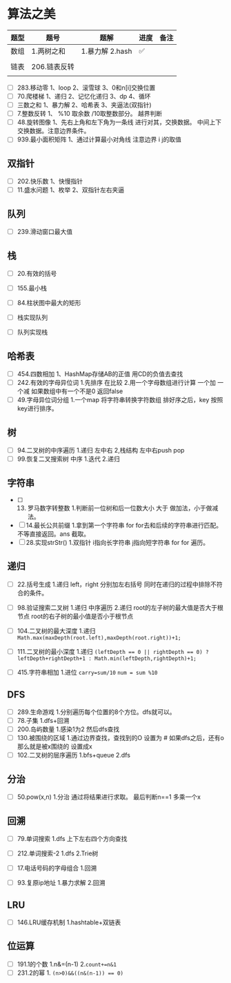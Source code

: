 # 算法之美

| 题型 | 题号         | 题解             | 进度 | 备注 |
| ---- | ------------ | ---------------- | ---- | ---- |
| 数组 | 1.两树之和   | 1.暴力解  2.hash | ✅    |      |
|      |              |                  |      |      |
| 链表 | 206.链表反转 |                  |      |      |
|      |              |                  |      |      |

- [ ] 283.移动零         1、loop  2、滚雪球 3、0和n[i]交换位置
- [ ] 70.爬楼梯            1、递归   2、记忆化递归   3、dp   4、循环
- [ ] 三数之和              1、暴力解  2、哈希表    3、夹逼法(双指针)
- [ ] 7.整数反转           1、 %10 取余数  /10取整数部分。 越界判断
- [ ] 48.旋转图像         1、先右上角和左下角为一条线 进行对其，交换数据。  中间上下交换数据。注意边界条件。
- [ ] 939.最小面积矩阵  1、通过计算最小对角线 注意边界 i j的取值       

## 双指针

- [ ] 202.快乐数  		1、快慢指针
- [ ] 11.盛水问题        1、枚举  2、双指针左右夹逼

## 队列

- [ ] 239.滑动窗口最大值    


## 栈

- [ ] 20.有效的括号   
- [ ] 155.最小栈
- [ ] 84.柱状图中最大的矩形
- [ ] 栈实现队列 
- [ ] 队列实现栈      



## 哈希表

- [ ] 454.四数相加   1、HashMap存储AB的正值 用CD的负值去查找
- [ ] 242.有效的字母异位词  1.先排序 在比较 2.用一个字母数组进行计算 一个加 一个减 如果数组中有一个不是0 返回false
- [ ] 49.字母异位词分组  1.一个map  将字符串转换字符数组 排好序之后，key 按照key进行排序。

## 树

- [ ] 94.二叉树的中序遍历   1.递归 左中右  2,栈结构 左中右push pop 
- [ ] 99.恢复二叉搜索树  中序 1.迭代 2.递归

## 字符串

- [ ] 13. 罗马数字转整数  1.判断前一位树和后一位数大小 大于 做加法，小于做减法。
- [ ]  14.最长公共前缀   1.拿到第一个字符串 for for去和后续的字符串进行匹配。不等直接返回。ans 截取。
- [ ]  28.实现strStr() 1.双指针 i指向长字符串 j指向短字符串 for for 遍历。

## 递归

- [ ] 22.括号生成  1.递归 left，right 分别加左右括号 同时在递归的过程中排除不符合的条件。
- [ ] 98.验证搜索二叉树 1.递归 中序遍历 2.递归 root的左子树的最大值是否大于根节点  root的右子树的最小值是否小于根节点
- [ ] 104.二叉树的最大深度  1.递归 `Math.max(maxDepth(root.left),maxDepth(root.right))+1;`
- [ ] 111.二叉树的最小深度  1.递归 `(leftDepth == 0 || rightDepth == 0) ? leftDepth+rightDepth+1 : Math.min(leftDepth,rightDepth)+1; `
- [ ] 415.字符串相加  1.进位 `carry=sum/10` `num = sum %10`



## DFS

- [ ] 289.生命游戏      1.分别遍历每个位置的8个方位。dfs就可以。
- [ ] 78.子集                 1.dfs+回溯
- [ ] 200.岛屿数量       1.感染1为2 然后dfs查找
- [ ] 130.被围绕的区域   1.通过边界查找，查找到的O 设置为 #  如果dfs之后，还有o 那么就是被x围绕的 设置成x
- [ ] 102.二叉树的层序遍历   1.bfs+queue    2.dfs

## 分治

- [ ] 50.pow(x,n)      1.分治  通过将结果进行求取。 最后判断n==1 多乘一个x

## 回溯

- [ ] 79.单词搜索   1.dfs 上下左右四个方向查找
- [ ] 212.单词搜索-2   1.dfs    2.Trie树
- [ ] 17.电话号码的字母组合  1.回溯
- [ ] 93.复原ip地址  1.暴力求解 2.回溯



## LRU

- [ ] 146.LRU缓存机制  1.hashtable+双链表

## 位运算

- [ ] 191.1的个数  1.n&=(n-1)  2.`count+=n&1`
- [ ] 231.2的幂  1. `(n>0)&&((n&(n-1)) == 0)`
